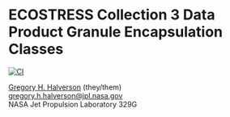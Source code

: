 # ECOSTRESS Collection 3 Data Product Granule Encapsulation Classes

[![CI](https://github.com/ECOSTRESS-Collection-3/ECOv003-granules/actions/workflows/ci.yml/badge.svg)](https://github.com/ECOSTRESS-Collection-3/ECOv003-granules/actions/workflows/ci.yml)

[Gregory H. Halverson](https://github.com/gregory-halverson-jpl) (they/them)<br>
[gregory.h.halverson@jpl.nasa.gov](mailto:gregory.h.halverson@jpl.nasa.gov)<br>
NASA Jet Propulsion Laboratory 329G
